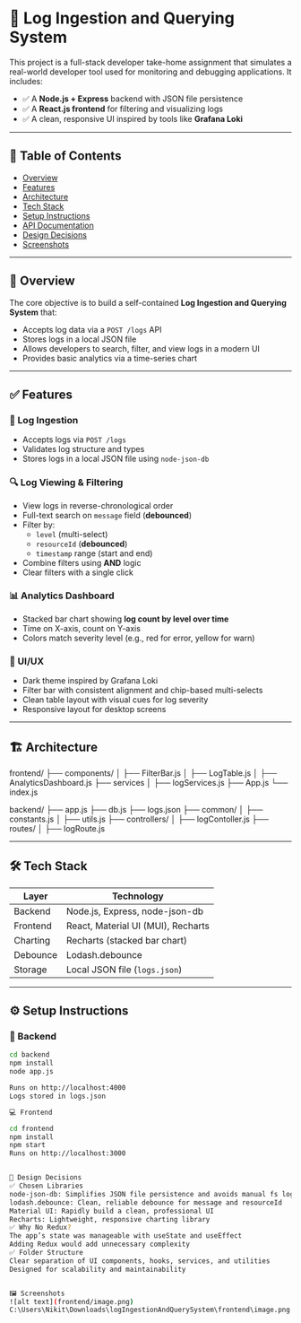 # 📘 Log Ingestion and Querying System

This project is a full-stack developer take-home assignment that simulates a real-world developer tool used for monitoring and debugging applications. It includes:

- ✅ A **Node.js + Express** backend with JSON file persistence
- ✅ A **React.js frontend** for filtering and visualizing logs
- ✅ A clean, responsive UI inspired by tools like **Grafana Loki**

---

## 🚀 Table of Contents

- [Overview](#overview)
- [Features](#features)
- [Architecture](#architecture)
- [Tech Stack](#tech-stack)
- [Setup Instructions](#setup-instructions)
- [API Documentation](#api-documentation)
- [Design Decisions](#design-decisions)
- [Screenshots](#screenshots)


---

## 📌 Overview

The core objective is to build a self-contained **Log Ingestion and Querying System** that:

- Accepts log data via a `POST /logs` API
- Stores logs in a local JSON file
- Allows developers to search, filter, and view logs in a modern UI
- Provides basic analytics via a time-series chart


---

## ✅ Features

### 🔁 Log Ingestion

- Accepts logs via `POST /logs`
- Validates log structure and types
- Stores logs in a local JSON file using `node-json-db`

### 🔍 Log Viewing & Filtering

- View logs in reverse-chronological order
- Full-text search on `message` field (**debounced**)
- Filter by:
  - `level` (multi-select)
  - `resourceId` (**debounced**)
  - `timestamp` range (start and end)
- Combine filters using **AND** logic
- Clear filters with a single click

### 📊 Analytics Dashboard

- Stacked bar chart showing **log count by level over time**
- Time on X-axis, count on Y-axis
- Colors match severity level (e.g., red for error, yellow for warn)

### 🎨 UI/UX

- Dark theme inspired by Grafana Loki
- Filter bar with consistent alignment and chip-based multi-selects
- Clean table layout with visual cues for log severity
- Responsive layout for desktop screens

---

## 🏗️ Architecture
frontend/
├── components/
│ ├── FilterBar.js
│ ├── LogTable.js
│ ├── AnalyticsDashboard.js
├── services
│ ├── logServices.js
├── App.js
└── index.js

backend/
├── app.js
├── db.js
├── logs.json
├── common/
│ ├── constants.js
│ ├── utils.js
├── controllers/
│ ├── logContoller.js
├── routes/
│ ├── logRoute.js


---

## 🛠️ Tech Stack

| Layer     | Technology               |
|-----------|---------------------------|
| Backend   | Node.js, Express, node-json-db |
| Frontend  | React, Material UI (MUI), Recharts |
| Charting  | Recharts (stacked bar chart) |
| Debounce  | Lodash.debounce |
| Storage   | Local JSON file (`logs.json`) |

---

## ⚙️ Setup Instructions

### 🔧 Backend

```bash
cd backend
npm install
node app.js

Runs on http://localhost:4000
Logs stored in logs.json

💻 Frontend

cd frontend
npm install
npm start
Runs on http://localhost:3000


🧠 Design Decisions
✅ Chosen Libraries
node-json-db: Simplifies JSON file persistence and avoids manual fs logic
lodash.debounce: Clean, reliable debounce for message and resourceId
Material UI: Rapidly build a clean, professional UI
Recharts: Lightweight, responsive charting library
✅ Why No Redux?
The app’s state was manageable with useState and useEffect
Adding Redux would add unnecessary complexity
✅ Folder Structure
Clear separation of UI components, hooks, services, and utilities
Designed for scalability and maintainability


🖼️ Screenshots
![alt text](frontend/image.png)
C:\Users\Nikit\Downloads\logIngestionAndQuerySystem\frontend\image.png
